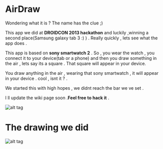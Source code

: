 AirDraw
=======
Wondering what it is ? The name has the clue ;) 

This app we did  at  **DROIDCON 2013 hackathon** and luckily ,winning a second place(Samsung galaxy tab 3 :) ) .
Really quickly , lets see what the app does . 

This app is  based on **sony smartwatch 2** . So , you wear the watch , you connect it to your device(tab or a phone) and then you 
draw something in the air , lets say its a square . That square will appear in your device.

You draw anything in the air , wearing that sony smartwatch , it will appear in your device . cool , isnt it ? .

We started this with high hopes , we didnt reach the bar we ve set .

I ll update the wiki page soon .**Feel free to hack it** .


![alt tag](https://raw.github.com/dineshswamy/AirDraw/master/Screenshot_2013-11-30-14-48-55.png)


The drawing we did
==================

![alt tag](https://raw.github.com/dineshswamy/AirDraw/master/HackathonPresentation.png)


